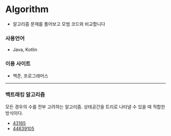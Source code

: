 # Algorithm

- 알고리즘 문제를 풀어보고 모범 코드와 비교합니다

### 사용언어

- Java, Kotlin

### 이용 사이트

- 백준, 프로그래머스

---

### 백트래킹 알고리즘

모든 경우의 수를 전부 고려하는 알고리즘. 상태공간을 트리로 나타낼 수 있을 때 적합한 방식이다.
- [43165](https://github.com/kimjjunho/Algorithm/blob/main/Kotlin/Programmers/Level2/43165.md) 
- [44639105](https://github.com/kimjjunho/Algorithm/blob/main/Java/Baekjoon/44639105%20드래그백.md)
